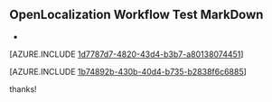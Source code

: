 ## OpenLocalization Workflow Test MarkDown
* 

[AZURE.INCLUDE [1d7787d7-4820-43d4-b3b7-a80138074451](calleeMd1.md)]



[AZURE.INCLUDE [1b74892b-430b-40d4-b735-b2838f6c6885](calleeMd2.md)]

 
thanks!